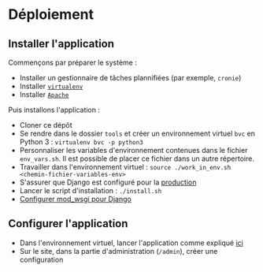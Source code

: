 # Déploiement

## Installer l'application

Commençons par préparer le système :

* Installer un gestionnaire de tâches plannifiées (par exemple, `cronie`)
* Installer [`virtualenv`](http://docs.python-guide.org/en/latest/dev/virtualenvs/)
* Installer [`Apache`](https://github.com/GrahamDumpleton/mod_wsgi#system-requirements)

Puis installons l'application :

* Cloner ce dépôt
* Se rendre dans le dossier `tools` et créer un environnement virtuel `bvc` en Python 3 : `virtualenv bvc -p python3`
* Personnaliser les variables d'environnement contenues dans le fichier `env_vars.sh`. Il est possible de placer ce fichier dans un autre répertoire.
* Travailler dans l'environnement virtuel : `source ./work_in_env.sh <chemin-fichier-variables-env>`
* S'assurer que Django est configuré pour la [production](https://docs.djangoproject.com/fr/1.10/howto/deployment/checklist/)
* Lancer le script d'installation : `./install.sh`
* [Configurer mod_wsgi pour Django](https://github.com/GrahamDumpleton/mod_wsgi#using-mod_wsgi-express-with-django)

## Configurer l'application

* Dans l'environnement virtuel, lancer l'application comme expliqué [ici](https://github.com/GrahamDumpleton/mod_wsgi#using-mod_wsgi-express-with-django)
* Sur le site, dans la partie d'administration (`/admin`), créer une configuration
